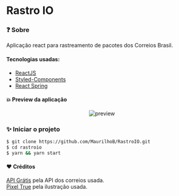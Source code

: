 # Rastro IO

### :question: Sobre

Aplicação react para rastreamento de pacotes dos Correios Brasil.

#### Tecnologias usadas:

- [ReactJS](https://pt-br.reactjs.org/)
- [Styled-Components](https://styled-components.com/)
- [React Spring](https://react-spring.io/)

#### :collision: Preview da aplicação

<div align="center"> 
<img src="https://i.imgur.com/s48fedI.gif" alt="preview"/>
</div>

### :sparkles: Iniciar o projeto

```sh
$ git clone https://github.com/MaurilhoB/RastroIO.git
$ cd rastroio
$ yarn && yarn start
```

#### :heart: Créditos

[API Grátis](https://apigratis.com.br/) pela API dos correios usada.\
[Pixel True](https://ui8.net/pixel-true) pela ilustração usada.
